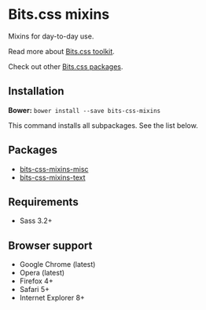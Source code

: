 # Bits.css mixins

Mixins for day-to-day use.

Read more about [Bits.css toolkit](https://github.com/bits-css/bits.css).

Check out other [Bits.css packages](https://github.com/bits-css).

## Installation

__Bower:__ `bower install --save bits-css-mixins`

This command installs all subpackages. See the list below.

## Packages

* [bits-css-mixins-misc](https://github.com/bits-css/mixins-misc)
* [bits-css-mixins-text](https://github.com/bits-css/mixins-text)

## Requirements

* Sass 3.2+

## Browser support

* Google Chrome (latest)
* Opera (latest)
* Firefox 4+
* Safari 5+
* Internet Explorer 8+
